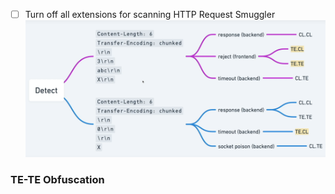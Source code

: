 - [ ] Turn off all extensions for scanning HTTP Request Smuggler
![](../../img/Pasted%20image%2020251003234806.png)
### TE-TE Obfuscation
